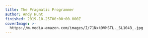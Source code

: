 ```yaml
---
title: The Pragmatic Programmer
author: Andy Hunt
finished: 2019-10-25T00:00:00.000Z
coverImage: >-
  https://m.media-amazon.com/images/I/71Nxk9VhSTL._SL1043_.jpg
---
```

